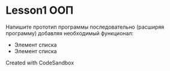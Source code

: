 # Lesson1 ООП

Напишите прототип программы последовательно (расширяя программу) добавляя необходимый функционал:

* Элемент списка 
* Элемент списка


Created with CodeSandbox
